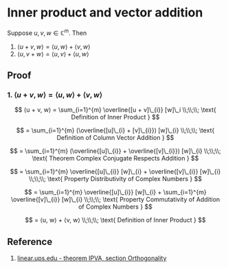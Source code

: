 # Inner product and vector addition

Suppose $u, v, w \in \mathbb{C}^m$. Then

1. $⟨u + v, w⟩ = ⟨u, w⟩ + ⟨v, w⟩$
2. $⟨u, v + w⟩ = ⟨u, v⟩ + ⟨u, w⟩$

## Proof

### 1. $⟨u + v, w⟩ = ⟨u, w⟩ + ⟨v, w⟩$

$$
⟨u + v, w⟩ = \sum_{i=1}^{m} \overline{[u + v]\_{i}} [w]\_i
\\;\\;\\;
\text{ Definition of Inner Product }
$$

$$
= \sum_{i=1}^{m} (\overline{[u]\_{i} + [v]\_{i}}) [w]\_{i}
\\;\\;\\;
\text{ Definition of Column Vector Addition }
$$

$$
= \sum_{i=1}^{m} (\overline{[u]\_{i}} + \overline{[v]\_{i}}) [w]\_{i}
\\;\\;\\;
\text{ Theorem Complex Conjugate Respects Addition }
$$

$$
= \sum_{i=1}^{m} \overline{[u]\_{i}} [w]\_{i} + \overline{[v]\_{i}} [w]\_{i}
\\;\\;\\;
\text{ Property Distributivity of Complex Numbers }
$$

$$
= \sum_{i=1}^{m} \overline{[u]\_{i}} [w]\_{i} + \sum_{i=1}^{m} \overline{[v]\_{i}} [w]\_{i}
\\;\\;\\;
\text{ Property Commutativity of Addition of Complex Numbers }
$$

$$
= ⟨u, w⟩ + ⟨v, w⟩
\\;\\;\\;
\text{ Definition of Inner Product }
$$

## Reference

1. [linear.ups.edu - theorem IPVA, section Orthogonality](http://linear.pugetsound.edu/html/section-O.html)